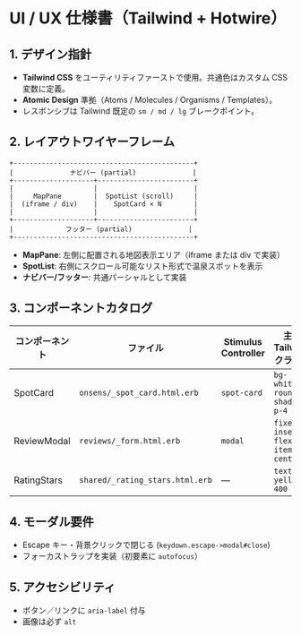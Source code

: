 # UI / UX 仕様書（Tailwind + Hotwire）

## 1. デザイン指針

- **Tailwind CSS** をユーティリティファーストで使用。共通色はカスタム CSS 変数に定義。
- **Atomic Design** 準拠（Atoms / Molecules / Organisms / Templates）。
- レスポンシブは Tailwind 既定の `sm / md / lg` ブレークポイント。

## 2. レイアウトワイヤーフレーム

```
+---------------------------------------------+
|              ナビバー (partial)              |
+--------------------+------------------------+
|                    |                        |
|     MapPane        |  SpotList (scroll)     |
|  (iframe / div)    |    SpotCard × N        |
|                    |                        |
+--------------------+------------------------+
|             フッター (partial)              |
+---------------------------------------------+
```

- **MapPane**: 左側に配置される地図表示エリア（iframe または div で実装）
- **SpotList**: 右側にスクロール可能なリスト形式で温泉スポットを表示
- **ナビバー/フッター**: 共通パーシャルとして実装

## 3. コンポーネントカタログ

| コンポーネント | ファイル                        | Stimulus Controller | 主な Tailwind クラス例            |
| -------------- | ------------------------------- | ------------------- | --------------------------------- |
| SpotCard       | `onsens/_spot_card.html.erb`    | `spot-card`         | `bg-white rounded shadow p-4`     |
| ReviewModal    | `reviews/_form.html.erb`        | `modal`             | `fixed inset-0 flex items-center` |
| RatingStars    | `shared/_rating_stars.html.erb` | ―                   | `text-yellow-400`                 |

## 4. モーダル要件

- Escape キー・背景クリックで閉じる (`keydown.escape->modal#close`)
- フォーカストラップを実装（初要素に `autofocus`）

## 5. アクセシビリティ

- ボタン／リンクに `aria-label` 付与
- 画像は必ず `alt`
